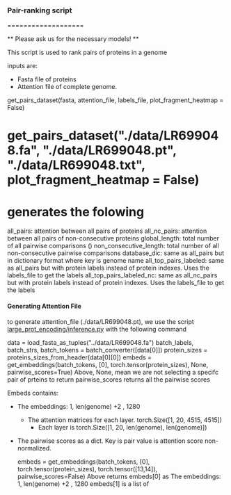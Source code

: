### Pair-ranking script
===================

** Please ask us for the necessary models! ** 

This script is used to rank pairs of proteins in a genome 

inputs are: 
- Fasta file of proteins  
- Attention file of complete genome.



get_pairs_dataset(fasta, attention_file, labels_file, plot_fragment_heatmap = False)
# get_pairs_dataset("./data/LR699048.fa", "./data/LR699048.pt", "./data/LR699048.txt", plot_fragment_heatmap = False)
# generates the folowing
all_pairs: attention between all pairs of proteins 
all_nc_pairs:  attention between all pairs of non-consecutive proteins
global_length: total number of all pairwise comparisons ()
non_consecutive_length: total number of all non-consecutive pairwise comparisons
database_dic: same as all_pairs but in dictionary format where key is genome name
all_top_pairs_labeled: same as all_pairs but with protein labels instead of protein indexes. Uses the labels_file to get the labels
all_top_pairs_labeled_nc: same as all_nc_pairs but with protein labels instead of protein indexes. Uses the labels_file to get the labels

#### Generating Attention File
to generate attention_file (./data/LR699048.pt), we use the script [large_prot_encoding/inference.py](inference.py) with the following command

data = load_fasta_as_tuples("../data/LR699048.fa")
batch_labels, batch_strs, batch_tokens = batch_converter([data[0]])
protein_sizes = proteins_sizes_from_header(data[0][0])
embeds = get_embeddings(batch_tokens, [0], torch.tensor(protein_sizes), None, pairwise_scores=True)
Above, None, mean we are not selecting a specifc pair of prteins to return
pairwise_scores returns all the pairwise scores

Embeds contains:
  - The embeddings: 1, len(genome) +2 , 1280
    - The attention matrices for each layer. torch.Size([1, 20, 4515, 4515])
      - Each layer is torch.Size([1, 20, len(genome), len(genome)])
  - The pairwise scores as a dict. Key is pair value is attention score non-normalized.  


    embeds = get_embeddings(batch_tokens, [0], torch.tensor(protein_sizes), torch.tensor([13,14]), pairwise_scores=False)
Above returns embeds[0] as The embeddings: 1, len(genome) +2 , 1280
embeds[1] is a list of


